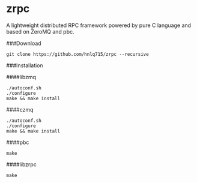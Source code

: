 zrpc
====

A lightweight distributed RPC framework powered by pure C language and based on ZeroMQ and pbc.

###Download

    git clone https://github.com/hnlq715/zrpc --recursive

###Installation

####libzmq

    ./autoconf.sh
    ./configure
    make && make install

####czmq

    ./autoconf.sh
    ./configure
    make && make install

####pbc

    make

####libzrpc

    make

